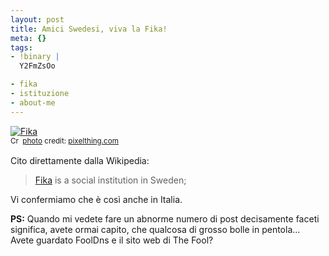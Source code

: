 ```yaml
--- 
layout: post
title: Amici Swedesi, viva la Fika!
meta: {}
tags: 
- !binary |
  Y2FmZsOo

- fika
- istituzione
- about-me
---
```

<a href="http://www.flickr.com/photos/80424201@N00/2622752228/" title="Fika" target="_blank"><img src="http://farm4.static.flickr.com/3233/2622752228_13d608ed64.jpg" alt="Fika" border="0" /></a>  
<small><a href="http://creativecommons.org/licenses/by-sa/2.0/" title="Attribution-ShareAlike License" target="_blank"><img src="http://www.lastknight.com/wp-content/plugins/photo-dropper/images/cc.png" alt="Creative Commons License" border="0" width="16" height="16" align="absmiddle" /></a> <a href="http://www.photodropper.com/photos/" target="_blank">photo</a> credit: <a href="http://www.flickr.com/photos/80424201@N00/2622752228/" title="pixelthing.com" target="_blank">pixelthing.com</a></small>  
  
Cito direttamente dalla Wikipedia:  
  
> [Fika][1] is a social institution in Sweden;  
  
Vi confermiamo che è così anche in Italia.  
  
**PS:** Quando mi vedete fare un abnorme numero di post decisamente faceti significa, avete ormai capito, che qualcosa di grosso bolle in pentola... Avete guardato FoolDns e il sito web di The Fool?
  

  
[1]: http://en.wikipedia.org/wiki/Fika 
[2]: http://www.fooldns.com/statistiche.html 

